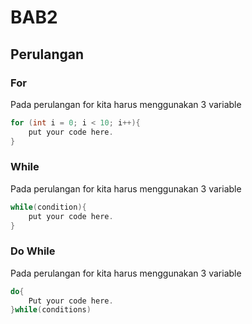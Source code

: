 # BAB2
## Perulangan 
### For 
Pada perulangan for kita harus menggunakan 3 variable
```java
for (int i = 0; i < 10; i++){
	put your code here.
}
```

### While
Pada perulangan for kita harus menggunakan 3 variable
```java
while(condition){
	put your code here.
}
```
### Do While
Pada perulangan for kita harus menggunakan 3 variable
```java
do{
	Put your code here.
}while(conditions)
```